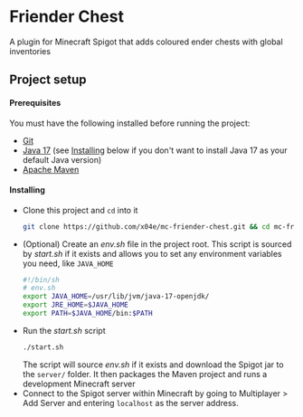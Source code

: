 # Friender Chest
A plugin for Minecraft Spigot that adds coloured ender chests with global inventories

## Project setup
#### Prerequisites
You must have the following installed before running the project:
- [Git](https://git-scm.com/downloads)
- [Java 17](https://www.oracle.com/java/technologies/javase/jdk17-archive-downloads.html) (see [Installing](#Installing) below if you don't want to install Java 17 as your default Java version)
- [Apache Maven](https://maven.apache.org/download.cgi)

#### Installing
- Clone this project and `cd` into it
    ```bash
    git clone https://github.com/x04e/mc-friender-chest.git && cd mc-friender-chest
    ```
- (Optional) Create an *env.sh* file in the project root. This script is sourced by *start.sh* if it exists and allows you to set any environment variables you need, like `JAVA_HOME`
    ```bash
    #!/bin/sh
    # env.sh
    export JAVA_HOME=/usr/lib/jvm/java-17-openjdk/
    export JRE_HOME=$JAVA_HOME
    export PATH=$JAVA_HOME/bin:$PATH
    ```
- Run the *start.sh* script
    ```bash
    ./start.sh
    ```
    The script will source *env.sh* if it exists and download the Spigot jar to the `server/` folder. It then packages the Maven project and runs a development Minecraft server
- Connect to the Spigot server within Minecraft by going to Multiplayer > Add Server and entering `localhost` as the server address.

